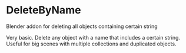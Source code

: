 # DeleteByName
 Blender addon for deleting all objects containing certain string

Very basic. Delete any object with a name that includes a certain string. Useful for big scenes with multiple collections and duplicated objects. 
